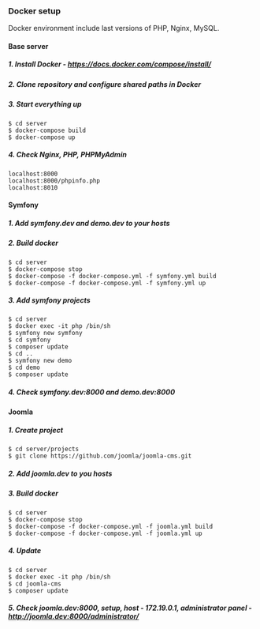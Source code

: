 ### Docker setup
Docker environment include last versions of PHP, Nginx, MySQL.
#### Base server
##### 1. Install Docker - https://docs.docker.com/compose/install/
##### 2. Clone repository and configure shared paths in Docker
##### 3. Start everything up
```
$ cd server
$ docker-compose build
$ docker-compose up
```
##### 4. Check Nginx, PHP, PHPMyAdmin
```
localhost:8000
localhost:8000/phpinfo.php
localhost:8010
```
#### Symfony
##### 1. Add symfony.dev and demo.dev to your hosts
##### 2. Build docker
```
$ cd server
$ docker-compose stop
$ docker-compose -f docker-compose.yml -f symfony.yml build
$ docker-compose -f docker-compose.yml -f symfony.yml up
```
##### 3. Add symfony projects
```
$ cd server
$ docker exec -it php /bin/sh
$ symfony new symfony
$ cd symfony
$ composer update
$ cd ..
$ symfony new demo
$ cd demo
$ composer update
```
##### 4. Check symfony.dev:8000 and demo.dev:8000
#### Joomla
##### 1. Create project
```
$ cd server/projects
$ git clone https://github.com/joomla/joomla-cms.git
```
##### 2. Add joomla.dev to you hosts
##### 3. Build docker
```
$ cd server
$ docker-compose stop
$ docker-compose -f docker-compose.yml -f joomla.yml build
$ docker-compose -f docker-compose.yml -f joomla.yml up
```
##### 4. Update
```
$ cd server
$ docker exec -it php /bin/sh
$ cd joomla-cms
$ composer update
```
##### 5. Check joomla.dev:8000, setup, host - 172.19.0.1, administrator panel - http://joomla.dev:8000/administrator/
